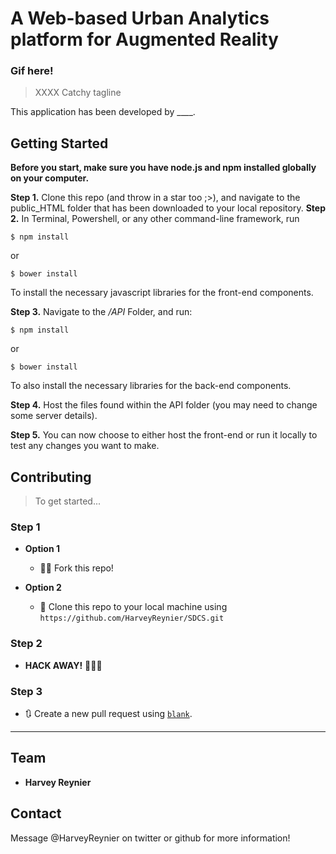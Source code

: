 # A Web-based Urban Analytics platform for Augmented Reality
### Gif here!
> XXXX Catchy tagline

This application has been developed by ____.

## Getting Started
**Before you start, make sure you have node.js and npm installed globally on your computer.**

**Step 1.**
Clone this repo (and throw in a star too ;>),
and navigate to the public_HTML folder that has been downloaded to your local repository.
**Step 2.**
In Terminal, Powershell, or any other command-line framework, run 
```shell
$ npm install
```
or
```shell
$ bower install
```
To install the necessary javascript libraries for the front-end components.

**Step 3.**
Navigate to the */API* Folder, and run:
```shell
$ npm install
```
or
```shell
$ bower install
```
To also install the necessary libraries for the back-end components.

**Step 4.**
Host the files found within the API folder (you may need to change some server details).

**Step 5.**
You can now choose to either host the front-end or run it locally to test any changes you want to make.
## Contributing

> To get started...

### Step 1

- **Option 1**
    - 🍴🐙 Fork this repo!

- **Option 2**
    - 👯 Clone this repo to your local machine using `https://github.com/HarveyReynier/SDCS.git`

### Step 2

- **HACK AWAY!** 🔨🔨🔨

### Step 3

- 🔃 Create a new pull request using <a href="" target="_blank">`blank`</a>.

---

## Team
* **Harvey Reynier**

## Contact

Message @HarveyReynier on twitter or github for more information!

